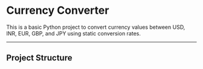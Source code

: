 #  Currency Converter

This is a basic Python project to convert currency values between USD, INR, EUR, GBP, and JPY using static conversion rates.

---

##  Project Structure

